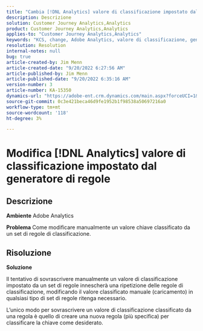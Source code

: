 ```yaml
---
title: "Cambia [!DNL Analytics] valore di classificazione impostato dal generatore di regole"
description: Descrizione
solution: Customer Journey Analytics,Analytics
product: Customer Journey Analytics,Analytics
applies-to: "Customer Journey Analytics,Analytics"
keywords: "KCS, change, Adobe Analytics, valore di classificazione, generatore di regole di classificazione, caricamento manuale del file di classificazione"
resolution: Resolution
internal-notes: null
bug: true
article-created-by: Jim Menn
article-created-date: "9/20/2022 6:27:56 AM"
article-published-by: Jim Menn
article-published-date: "9/20/2022 6:35:16 AM"
version-number: 3
article-number: KA-15350
dynamics-url: "https://adobe-ent.crm.dynamics.com/main.aspx?forceUCI=1&pagetype=entityrecord&etn=knowledgearticle&id=9752335a-ad38-ed11-9db1-0022480866ad"
source-git-commit: 0c3e421beca46d9fe1952b1f98538a50697216a0
workflow-type: tm+mt
source-wordcount: '118'
ht-degree: 3%

---
```


# Modifica [!DNL Analytics] valore di classificazione impostato dal generatore di regole

## Descrizione


<b>Ambiente</b>
Adobe Analytics

<b>Problema</b>
Come modificare manualmente un valore chiave classificato da un set di regole di classificazione.


## Risoluzione


<b>Soluzione</b>

Il tentativo di sovrascrivere manualmente un valore di classificazione impostato da un set di regole innescherà una ripetizione delle regole di classificazione, modificando il valore classificato manuale (caricamento) in qualsiasi tipo di set di regole ritenga necessario.

L’unico modo per sovrascrivere un valore di classificazione classificato da una regola è quello di creare una nuova regola (più specifica) per classificare la chiave come desiderato.
